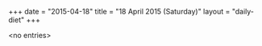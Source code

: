 +++
date = "2015-04-18"
title = "18 April 2015 (Saturday)"
layout = "daily-diet"
+++

<p>&lt;no entries&gt;</p>